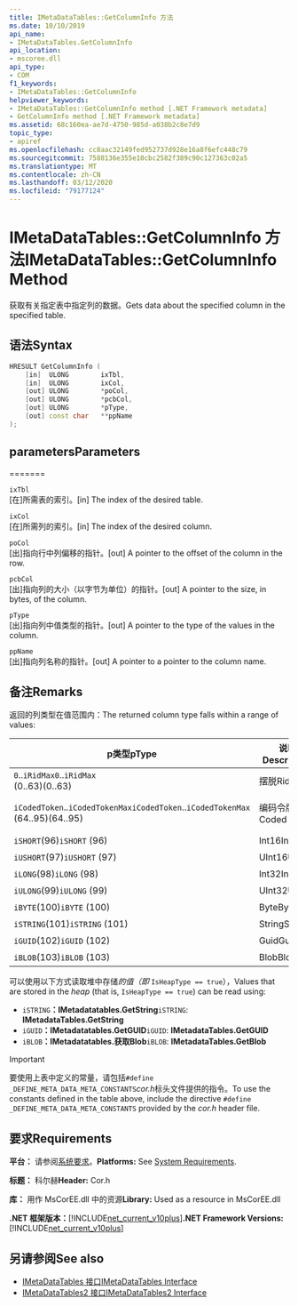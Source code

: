 ```yaml
---
title: IMetaDataTables::GetColumnInfo 方法
ms.date: 10/10/2019
api_name:
- IMetaDataTables.GetColumnInfo
api_location:
- mscoree.dll
api_type:
- COM
f1_keywords:
- IMetaDataTables::GetColumnInfo
helpviewer_keywords:
- IMetaDataTables::GetColumnInfo method [.NET Framework metadata]
- GetColumnInfo method [.NET Framework metadata]
ms.assetid: 68c160ea-ae7d-4750-985d-a038b2c8e7d9
topic_type:
- apiref
ms.openlocfilehash: cc8aac32149fed952737d928e16a8f6efc448c79
ms.sourcegitcommit: 7588136e355e10cbc2582f389c90c127363c02a5
ms.translationtype: MT
ms.contentlocale: zh-CN
ms.lasthandoff: 03/12/2020
ms.locfileid: "79177124"
---
```

# <a name="imetadatatablesgetcolumninfo-method"></a><span data-ttu-id="5b2da-102">IMetaDataTables::GetColumnInfo 方法</span><span class="sxs-lookup"><span data-stu-id="5b2da-102">IMetaDataTables::GetColumnInfo Method</span></span>
<span data-ttu-id="5b2da-103">获取有关指定表中指定列的数据。</span><span class="sxs-lookup"><span data-stu-id="5b2da-103">Gets data about the specified column in the specified table.</span></span>  
  
## <a name="syntax"></a><span data-ttu-id="5b2da-104">语法</span><span class="sxs-lookup"><span data-stu-id="5b2da-104">Syntax</span></span>  
  
```cpp  
HRESULT GetColumnInfo (
    [in]  ULONG        ixTbl,  
    [in]  ULONG        ixCol,  
    [out] ULONG        *poCol,  
    [out] ULONG        *pcbCol,  
    [out] ULONG        *pType,  
    [out] const char   **ppName  
);  
```  
  
## <a name="parameters"></a><span data-ttu-id="5b2da-105">parameters</span><span class="sxs-lookup"><span data-stu-id="5b2da-105">Parameters</span></span>
=======

 `ixTbl`  
 <span data-ttu-id="5b2da-106">[在]所需表的索引。</span><span class="sxs-lookup"><span data-stu-id="5b2da-106">[in] The index of the desired table.</span></span>  
  
 `ixCol`  
 <span data-ttu-id="5b2da-107">[在]所需列的索引。</span><span class="sxs-lookup"><span data-stu-id="5b2da-107">[in] The index of the desired column.</span></span>  
  
 `poCol`  
 <span data-ttu-id="5b2da-108">[出]指向行中列偏移的指针。</span><span class="sxs-lookup"><span data-stu-id="5b2da-108">[out] A pointer to the offset of the column in the row.</span></span>  
  
 `pcbCol`  
 <span data-ttu-id="5b2da-109">[出]指向列的大小（以字节为单位）的指针。</span><span class="sxs-lookup"><span data-stu-id="5b2da-109">[out] A pointer to the size, in bytes, of the column.</span></span>  
  
 `pType`  
 <span data-ttu-id="5b2da-110">[出]指向列中值类型的指针。</span><span class="sxs-lookup"><span data-stu-id="5b2da-110">[out] A pointer to the type of the values in the column.</span></span>  
  
 `ppName`  
 <span data-ttu-id="5b2da-111">[出]指向列名称的指针。</span><span class="sxs-lookup"><span data-stu-id="5b2da-111">[out] A pointer to a pointer to the column name.</span></span>  

## <a name="remarks"></a><span data-ttu-id="5b2da-112">备注</span><span class="sxs-lookup"><span data-stu-id="5b2da-112">Remarks</span></span>

<span data-ttu-id="5b2da-113">返回的列类型在值范围内：</span><span class="sxs-lookup"><span data-stu-id="5b2da-113">The returned column type falls within a range of values:</span></span>

| <span data-ttu-id="5b2da-114">p类型</span><span class="sxs-lookup"><span data-stu-id="5b2da-114">pType</span></span>                    | <span data-ttu-id="5b2da-115">说明</span><span class="sxs-lookup"><span data-stu-id="5b2da-115">Description</span></span>   | <span data-ttu-id="5b2da-116">帮助器功能</span><span class="sxs-lookup"><span data-stu-id="5b2da-116">Helper function</span></span>                   |
|--------------------------|---------------|-----------------------------------|
| <span data-ttu-id="5b2da-117">`0`..`iRidMax`</span><span class="sxs-lookup"><span data-stu-id="5b2da-117">`0`..`iRidMax`</span></span><br><span data-ttu-id="5b2da-118">(0..63)</span><span class="sxs-lookup"><span data-stu-id="5b2da-118">(0..63)</span></span>   | <span data-ttu-id="5b2da-119">摆脱</span><span class="sxs-lookup"><span data-stu-id="5b2da-119">Rid</span></span>           | <span data-ttu-id="5b2da-120">**IsRidType**</span><span class="sxs-lookup"><span data-stu-id="5b2da-120">**IsRidType**</span></span><br><span data-ttu-id="5b2da-121">**IsRidorToken**</span><span class="sxs-lookup"><span data-stu-id="5b2da-121">**IsRidOrToken**</span></span> |
| <span data-ttu-id="5b2da-122">`iCodedToken`..`iCodedTokenMax`</span><span class="sxs-lookup"><span data-stu-id="5b2da-122">`iCodedToken`..`iCodedTokenMax`</span></span><br><span data-ttu-id="5b2da-123">(64..95)</span><span class="sxs-lookup"><span data-stu-id="5b2da-123">(64..95)</span></span> | <span data-ttu-id="5b2da-124">编码令牌</span><span class="sxs-lookup"><span data-stu-id="5b2da-124">Coded token</span></span> | <span data-ttu-id="5b2da-125">**已编码令牌类型**</span><span class="sxs-lookup"><span data-stu-id="5b2da-125">**IsCodedTokenType**</span></span> <br><span data-ttu-id="5b2da-126">**IsRidorToken**</span><span class="sxs-lookup"><span data-stu-id="5b2da-126">**IsRidOrToken**</span></span> |
| <span data-ttu-id="5b2da-127">`iSHORT`(96)</span><span class="sxs-lookup"><span data-stu-id="5b2da-127">`iSHORT` (96)</span></span>            | <span data-ttu-id="5b2da-128">Int16</span><span class="sxs-lookup"><span data-stu-id="5b2da-128">Int16</span></span>         | <span data-ttu-id="5b2da-129">**固定类型**</span><span class="sxs-lookup"><span data-stu-id="5b2da-129">**IsFixedType**</span></span>                   |
| <span data-ttu-id="5b2da-130">`iUSHORT`(97)</span><span class="sxs-lookup"><span data-stu-id="5b2da-130">`iUSHORT` (97)</span></span>           | <span data-ttu-id="5b2da-131">UInt16</span><span class="sxs-lookup"><span data-stu-id="5b2da-131">UInt16</span></span>        | <span data-ttu-id="5b2da-132">**固定类型**</span><span class="sxs-lookup"><span data-stu-id="5b2da-132">**IsFixedType**</span></span>                   |
| <span data-ttu-id="5b2da-133">`iLONG`(98)</span><span class="sxs-lookup"><span data-stu-id="5b2da-133">`iLONG` (98)</span></span>             | <span data-ttu-id="5b2da-134">Int32</span><span class="sxs-lookup"><span data-stu-id="5b2da-134">Int32</span></span>         | <span data-ttu-id="5b2da-135">**固定类型**</span><span class="sxs-lookup"><span data-stu-id="5b2da-135">**IsFixedType**</span></span>                   |
| <span data-ttu-id="5b2da-136">`iULONG`(99)</span><span class="sxs-lookup"><span data-stu-id="5b2da-136">`iULONG` (99)</span></span>            | <span data-ttu-id="5b2da-137">UInt32</span><span class="sxs-lookup"><span data-stu-id="5b2da-137">UInt32</span></span>        | <span data-ttu-id="5b2da-138">**固定类型**</span><span class="sxs-lookup"><span data-stu-id="5b2da-138">**IsFixedType**</span></span>                   |
| <span data-ttu-id="5b2da-139">`iBYTE`(100)</span><span class="sxs-lookup"><span data-stu-id="5b2da-139">`iBYTE` (100)</span></span>            | <span data-ttu-id="5b2da-140">Byte</span><span class="sxs-lookup"><span data-stu-id="5b2da-140">Byte</span></span>          | <span data-ttu-id="5b2da-141">**固定类型**</span><span class="sxs-lookup"><span data-stu-id="5b2da-141">**IsFixedType**</span></span>                   |
| <span data-ttu-id="5b2da-142">`iSTRING`(101)</span><span class="sxs-lookup"><span data-stu-id="5b2da-142">`iSTRING` (101)</span></span>          | <span data-ttu-id="5b2da-143">String</span><span class="sxs-lookup"><span data-stu-id="5b2da-143">String</span></span>        | <span data-ttu-id="5b2da-144">**IsHeap 类型**</span><span class="sxs-lookup"><span data-stu-id="5b2da-144">**IsHeapType**</span></span>                    |
| <span data-ttu-id="5b2da-145">`iGUID`(102)</span><span class="sxs-lookup"><span data-stu-id="5b2da-145">`iGUID` (102)</span></span>            | <span data-ttu-id="5b2da-146">Guid</span><span class="sxs-lookup"><span data-stu-id="5b2da-146">Guid</span></span>          | <span data-ttu-id="5b2da-147">**IsHeap 类型**</span><span class="sxs-lookup"><span data-stu-id="5b2da-147">**IsHeapType**</span></span>                    |
| <span data-ttu-id="5b2da-148">`iBLOB`(103)</span><span class="sxs-lookup"><span data-stu-id="5b2da-148">`iBLOB` (103)</span></span>            | <span data-ttu-id="5b2da-149">Blob</span><span class="sxs-lookup"><span data-stu-id="5b2da-149">Blob</span></span>          | <span data-ttu-id="5b2da-150">**IsHeap 类型**</span><span class="sxs-lookup"><span data-stu-id="5b2da-150">**IsHeapType**</span></span>                    |

<span data-ttu-id="5b2da-151">可以使用以下方式读取堆中存储*的值（即* `IsHeapType == true`），</span><span class="sxs-lookup"><span data-stu-id="5b2da-151">Values that are stored in the *heap* (that is, `IsHeapType == true`) can be read using:</span></span>

- <span data-ttu-id="5b2da-152">`iSTRING`**：IMetadatatables.GetString**</span><span class="sxs-lookup"><span data-stu-id="5b2da-152">`iSTRING`: **IMetadataTables.GetString**</span></span>
- <span data-ttu-id="5b2da-153">`iGUID`**：IMetadatatables.GetGUID**</span><span class="sxs-lookup"><span data-stu-id="5b2da-153">`iGUID`: **IMetadataTables.GetGUID**</span></span>
- <span data-ttu-id="5b2da-154">`iBLOB`**：IMetadatatables.获取Blob**</span><span class="sxs-lookup"><span data-stu-id="5b2da-154">`iBLOB`: **IMetadataTables.GetBlob**</span></span>

> [!IMPORTANT]
> <span data-ttu-id="5b2da-155">要使用上表中定义的常量，请包括`#define _DEFINE_META_DATA_META_CONSTANTS`*cor.h*标头文件提供的指令。</span><span class="sxs-lookup"><span data-stu-id="5b2da-155">To use the constants defined in the table above, include the directive `#define _DEFINE_META_DATA_META_CONSTANTS` provided by the *cor.h* header file.</span></span>

## <a name="requirements"></a><span data-ttu-id="5b2da-156">要求</span><span class="sxs-lookup"><span data-stu-id="5b2da-156">Requirements</span></span>  
 <span data-ttu-id="5b2da-157">**平台：** 请参阅[系统要求](../../../../docs/framework/get-started/system-requirements.md)。</span><span class="sxs-lookup"><span data-stu-id="5b2da-157">**Platforms:** See [System Requirements](../../../../docs/framework/get-started/system-requirements.md).</span></span>  
  
 <span data-ttu-id="5b2da-158">**标题：** 科尔赫</span><span class="sxs-lookup"><span data-stu-id="5b2da-158">**Header:** Cor.h</span></span>  
  
 <span data-ttu-id="5b2da-159">**库：** 用作 MsCorEE.dll 中的资源</span><span class="sxs-lookup"><span data-stu-id="5b2da-159">**Library:** Used as a resource in MsCorEE.dll</span></span>  
  
 <span data-ttu-id="5b2da-160">**.NET 框架版本：**[!INCLUDE[net_current_v10plus](../../../../includes/net-current-v10plus-md.md)]</span><span class="sxs-lookup"><span data-stu-id="5b2da-160">**.NET Framework Versions:** [!INCLUDE[net_current_v10plus](../../../../includes/net-current-v10plus-md.md)]</span></span>  
  
## <a name="see-also"></a><span data-ttu-id="5b2da-161">另请参阅</span><span class="sxs-lookup"><span data-stu-id="5b2da-161">See also</span></span>

- [<span data-ttu-id="5b2da-162">IMetaDataTables 接口</span><span class="sxs-lookup"><span data-stu-id="5b2da-162">IMetaDataTables Interface</span></span>](../../../../docs/framework/unmanaged-api/metadata/imetadatatables-interface.md)
- [<span data-ttu-id="5b2da-163">IMetaDataTables2 接口</span><span class="sxs-lookup"><span data-stu-id="5b2da-163">IMetaDataTables2 Interface</span></span>](../../../../docs/framework/unmanaged-api/metadata/imetadatatables2-interface.md)
